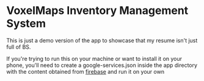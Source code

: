 # VoxelMaps Inventory Management System

This is just a demo version of the app to showcase that my resume isn't just full of BS.

If you're trying to run this on your machine or want to install it on your phone, you'll need to 
create a google-services.json inside the app directory with the content obtained from 
[firebase](firebase.google.com) and run it on your own 